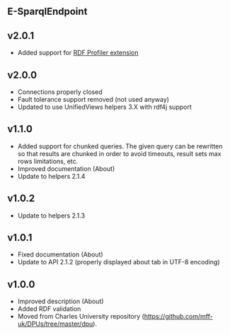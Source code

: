 E-SparqlEndpoint
----------

v2.0.1
---
* Added support for [RDF Profiler extension](https://grips.semantic-web.at/display/UDDOC/RDF+Profiler)

v2.0.0
---
* Connections properly closed
* Fault tolerance support removed (not used anyway)
* Updated to use UnifiedViews helpers 3.X with rdf4j support

v1.1.0
---
* Added support for chunked queries. The given query can be rewritten so that results are chunked in order to avoid timeouts, result sets max rows limitations, etc.
* Improved documentation (About)
* Update to helpers 2.1.4

v1.0.2
---
* Update to helpers 2.1.3

v1.0.1
---
* Fixed documentation (About)
* Update to API 2.1.2 (properly displayed about tab in UTF-8 encoding)

v1.0.0
---
* Improved description (About)
* Added RDF validation
* Moved from Charles University repository (https://github.com/mff-uk/DPUs/tree/master/dpu).
